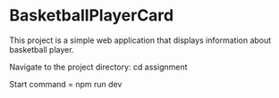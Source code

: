 # BasketballPlayerCard
This project is a simple web application that displays information about basketball player.


Navigate to the project directory: cd assignment

Start command = npm run dev
